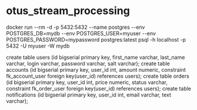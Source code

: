 # otus_stream_processing


docker run --rm -d -p 5432:5432 --name postgres --env POSTGRES_DB=mydb --env POSTGRES_USER=myuser --env POSTGRES_PASSWORD=mypassword postgres:latest
psql -h localhost -p 5432 -U myuser -W mydb

create table users (id bigserial primary key, first_name varchar, last_name varchar, login varchar, password varchar, salt varchar);
create table accounts (id bigserial primary key, user_id int, amount numeric, constraint fk_account_user foreign key(user_id) references users);
create table orders (id bigserial primary key, user_id int, price numeric, status varchar, constraint fk_order_user foreign key(user_id) references users);
create table notifications (id bigserial primary key, user_id int, email varchar, text varchar);